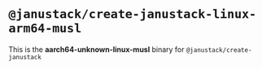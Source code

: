 # `@janustack/create-janustack-linux-arm64-musl`

This is the **aarch64-unknown-linux-musl** binary for `@janustack/create-janustack`
